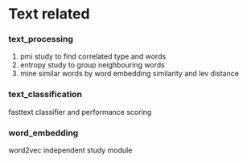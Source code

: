 # Text related
### text_processing
1. pmi study to find correlated type and words
2. entropy study to group neighbouring words
3. mine similar words by word embedding similarity and lev distance
### text_classification
fasttext classifier and performance scoring
### word_embedding
word2vec independent study module
